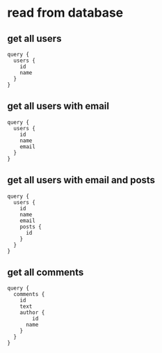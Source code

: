 # read from database
## get all users
```
query {
  users {
    id
    name
  }
}
```

## get all users with email
```
query {
  users {
    id
    name
    email
  }
}
```

## get all users with email and posts
```
query {
  users {
    id
    name
    email
    posts {
      id
    }
  }
}
```

## get all comments
```
query {
  comments {
    id
    text
    author {
    	id
      name
  	}
  }
}
```